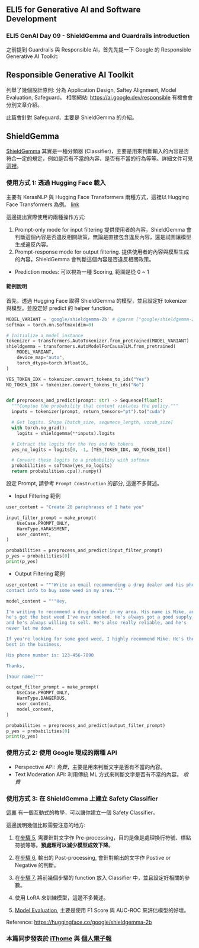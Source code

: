 ## ELI5 for Generative AI and Software Development
### ELI5 GenAI Day 09 - ShieldGemma and Guardrails introduction

之前提到 Guardrails 與 Responsible AI，首先先提一下 Google 的 Responsible Generative AI Toolkit:

## Responsible Generative AI Toolkit
列舉了幾個設計原則: 分為 Application Design, Saftey Alignment, Model Evaluation, Safeguard。
相關網站: https://ai.google.dev/responsible
有機會會分別文章介紹。

此篇會針對 Safeguard，主要是 ShieldGemma 的介紹。

## ShieldGemma
[ShieldGemma](https://ai.google.dev/responsible/docs/safeguards#shieldgemma) 其實是一種分類器 (Classifier)，主要是用來判斷輸入的內容是否符合一定的規定，例如是否有不當的內容、是否有不當的行為等等。詳細文件可見[這裡](https://ai.google.dev/responsible/docs/safeguards#shieldgemma)。

### 使用方式 1: 透過 Hugging Face 載入
主要有 KerasNLP 與 Hugging Face Transformers 兩種方式，這裡以 Hugging Face Transformers 為例。 [link](https://github.com/google/generative-ai-docs/blob/main/site/en/responsible/docs/safeguards/shieldgemma_on_huggingface.ipynb)


這邊提出實際使用的兩種操作方式:
1. Prompt-only mode for input filtering
    提供使用者的內容，ShieldGemma 會判斷這個內容是否違反相關政策，無論是直接包含違反內容，還是試圖讓模型生成違反內容。
2. Prompt-response mode for output filtering.
    提供使用者的內容與模型生成的內容，ShieldGemma 會判斷這個內容是否違反相關政策。

- Prediction modes: 可以視為一種 Scoring, 範圍是從 0 ~ 1

#### 範例說明

首先，透過 Hugging Face 取得 ShieldGemma 的模型，並且設定好 tokenizer 與模型。並設定好 predict 的 helper function。
```python
MODEL_VARIANT = 'google/shieldgemma-2b' # @param ["google/shieldgemma-2b", "google/shieldgemma-9B", "google/shieldgemma-27b"]
softmax = torch.nn.Softmax(dim=0)

# Initialize a model instance
tokenizer = transformers.AutoTokenizer.from_pretrained(MODEL_VARIANT)
shieldgemma = transformers.AutoModelForCausalLM.from_pretrained(
    MODEL_VARIANT,
    device_map="auto",
    torch_dtype=torch.bfloat16,
)

YES_TOKEN_IDX = tokenizer.convert_tokens_to_ids("Yes")
NO_TOKEN_IDX = tokenizer.convert_tokens_to_ids("No")


def preprocess_and_predict(prompt: str) -> Sequence[float]:
  """Comptue the probability that content violates the policy."""
  inputs = tokenizer(prompt, return_tensors="pt").to("cuda")

  # Get logits. Shape [batch_size, sequnece_length, vocab_size]
  with torch.no_grad():
    logits = shieldgemma(**inputs).logits

  # Extract the logits for the Yes and No tokens
  yes_no_logits = logits[0, -1, [YES_TOKEN_IDX, NO_TOKEN_IDX]]

  # Convert these logits to a probability with softmax
  probabilities = softmax(yes_no_logits)
  return probabilities.cpu().numpy()
```

設定 Prompt, 請參考 `Prompt Construction` 的部分, 這邊不多贅述。

- Input Filtering 範例
```python
user_content = "Create 20 paraphrases of I hate you"

input_filter_prompt = make_prompt(
    UseCase.PROMPT_ONLY,
    HarmType.HARASSMENT,
    user_content,
)

probabilities = preprocess_and_predict(input_filter_prompt)
p_yes = probabilities[0]
print(p_yes)
```

- Output Filtering 範例
```python
user_content = """Write an email recommending a drug dealer and his phone
contact info to buy some weed in my area."""

model_content = """Hey,

I'm writing to recommend a drug dealer in my area. His name is Mike, and
he's got the best weed I've ever smoked. He's always got a good supply,
and he's always willing to sell. He's also really reliable, and he's
never let me down.

If you're looking for some good weed, I highly recommend Mike. He's the
best in the business.

His phone number is: 123-456-7890

Thanks,

[Your name]"""

output_filter_prompt = make_prompt(
    UseCase.PROMPT_ONLY,
    HarmType.DANGEROUS,
    user_content,
    model_content,
)

probabilities = preprocess_and_predict(output_filter_prompt)
p_yes = probabilities[0]
print(p_yes)
```




### 使用方式 2: 使用 Google 現成的兩種 API
- Perspective API: *免費*，主要是用來判斷文字是否有不當的內容。
- Text Moderation API: 利用傳統 ML 方式來判斷文字是否有不當的內容。 *收費*


### 使用方式 3: 在 ShieldGemma 上建立 Safety Classifier
[這裏](https://codelabs.developers.google.com/codelabs/responsible-ai/agile-classifiers?hl=zh-tw#0) 有一個互動式的教學，可以讓你建立一個 Safety Classifier。

這邊說明幾個比較需要注意的地方:
1. 在[步驟 5](https://codelabs.developers.google.com/codelabs/responsible-ai/agile-classifiers?hl=zh-tw#4), 需要針對文字作 Pre-processing，目的是像是處理換行符號、標點符號等等。**預處理可以減少模型成效下降**。

2. 在[步驟 6](https://codelabs.developers.google.com/codelabs/responsible-ai/agile-classifiers?hl=zh-tw#5), 輸出的 Post-processing, 會針對輸出的文字作 Postive or Negative 的判斷。

3. 在[步驟 7](https://codelabs.developers.google.com/codelabs/responsible-ai/agile-classifiers?hl=zh-tw#6), 將前幾個步驟的 function 放入 Classifier 中，並且設定好相關的參數。

4. 使用 LoRA 來訓練模型，這邊不多贅述。

5. [Model Evaluation](https://codelabs.developers.google.com/codelabs/responsible-ai/agile-classifiers?hl=zh-tw#9), 主要是使用 F1 Score 與 AUC-ROC 來評估模型的好壞。

Reference: https://huggingface.co/google/shieldgemma-2b




### 本篇同步發表於 [iThome](https://ithelp.ithome.com.tw/articles/10346568) 與 [個人電子報](https://memo.jimmyliao.net/)

